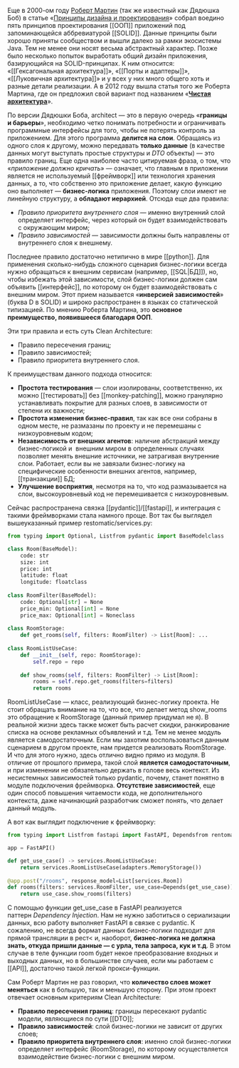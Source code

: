 Еще в 2000-ом году [Роберт Мартин](https://ru.wikipedia.org/wiki/%D0%9C%D0%B0%D1%80%D1%82%D0%B8%D0%BD,_%D0%A0%D0%BE%D0%B1%D0%B5%D1%80%D1%82_(%D0%B8%D0%BD%D0%B6%D0%B5%D0%BD%D0%B5%D1%80)) (так же известный как Дядюшка Боб) в статье «[Принципы дизайна и проектирования](http://www.objectmentor.com/resources/articles/Principles_and_Patterns.pdf)» собрал воедино пять принципов проектирования [[ООП]] приложений под запоминающейся аббревиатурой [[SOLID]]. Данные принципы были хорошо приняты сообществом и вышли далеко за рамки экосистемы Java. Тем не менее они носят весьма абстрактный характер. Позже было несколько попыток выработать общий дизайн приложения, базирующийся на SOLID-принципах. К ним относится: «[[Гексагональная архитектура]]», «[[Порты и адаптеры]]», «[[Луковичная архитектура]]» и у всех у них много общего хоть и разные детали реализации. А в 2012 году вышла статья того же Роберта Мартина, где он предложил свой вариант под названием «[**Чистая архитектура**](https://blog.cleancoder.com/uncle-bob/2012/08/13/the-clean-architecture.html)».

По версии Дядюшки Боба, architect — это в первую очередь «**границы и барьеры**», необходимо четко понимать потребности и ограничивать программные интерфейсы для того, чтобы не потерять контроль за приложением. Для этого программа **делится на слои**. Обращаясь из одного слоя к другому, можно передавать **только данные** (в качестве данных могут выступать простые структуры и _DTO_ объекты) — это правило границ. Еще одна наиболее часто цитируемая фраза, о том, что «_приложение должно кричать_» — означает, что главным в приложении является не используемый [[фреймворк]] или технология хранения данных, а то, что собственно это приложение делает, какую функцию оно выполняет — **бизнес-логика** приложения. Поэтому слои имеют не линейную структуру, а **обладают иерархией**. Отсюда еще два правила:  
  

- _Правило приоритета внутреннего слоя_ — именно внутренний слой определяет интерфейс, через который он будет взаимодействовать с окружающим миром;
- _Правило зависимостей_ — зависимости должны быть направлены от внутреннего слоя к внешнему.

Последнее правило достаточно нетипично в мире [[python]]. Для применения сколько-нибудь сложного сценария бизнес-логики всегда нужно обращаться к внешним сервисам (например, [[SQL|БД]]), но, чтобы избежать этой зависимости, слой бизнес-логики должен сам объявить [[интерфейс]], по которому он будет взаимодействовать с внешним миром. Этот прием называется «**инверсией зависимостей**» (буква D в SOLID) и широко распространен в языках со статической типизацией. По мнению Роберта Мартина, это **основное преимущество, появившееся благодаря ООП**.  
  
Эти три правила и есть суть Clean Architecture:  
  

- Правило пересечения границ;
- Правило зависимостей;
- Правило приоритета внутреннего слоя.

К преимуществам данного подхода относится:  
  

- **Простота тестирования** — слои изолированы, соответственно, их можно [[тестировать]] без [[monkey-patching]], можно гранулярно устанавливать покрытие для разных слоев, в зависимости от степени их важности;
- **Простота изменения бизнес-правил**, так как все они собраны в одном месте, не размазаны по проекту и не перемешаны с низкоуровневым кодом;
- **Независимость от внешних агентов**: наличие абстракций между бизнес-логикой и  внешним миром в определенных случаях позволяет менять внешние источники, не затрагивая внутренние слои. Работает, если вы не завязали бизнес-логику на специфические особенности внешних агентов, например, [[транзакции]] БД;
- **Улучшение восприятия**, несмотря на то, что код размазывается на слои, высокоуровневый код не перемешивается с низкоуровневым.

Сейчас распространена связка [[pydantic]]/[[fastapi]], и интеграция с такими фреймворками стала намного проще. Вот так бы выглядел вышеуказанный пример restomatic/services.py:
```python
from typing import Optional, Listfrom pydantic import BaseModelclass 

class Room(BaseModel):   
	code: str   
	size: int   
	price: int   
	latitude: float   
	longitude: floatclass 
	
class RoomFilter(BaseModel):   
	code: Optional[str] = None   
	price_min: Optional[int] = None   
	price_max: Optional[int] = Noneclass 
	
class RoomStorage:   
	def get_rooms(self, filters: RoomFilter) -> List[Room]: ...
	
class RoomListUseCase:   
	def __init__(self, repo: RoomStorage):       
		self.repo = repo   
		
	def show_rooms(self, filters: RoomFilter) -> List[Room]:       
		rooms = self.repo.get_rooms(filters=filters)       
		return rooms
```
RoomListUseCase — класс, реализующий бизнес-логику проекта. Не стоит обращать внимание на то, что все, что делает метод show_rooms это обращение к RoomStorage (данный пример придумал не я). В реальной жизни здесь также может быть расчет скидки, ранжирование списка на основе рекламных объявлений и т.д. Тем не менее модуль является самодостаточным. Если мы захотим воспользоваться данным сценарием в другом проекте, нам придется реализовать RoomStorage. И что для этого нужно, здесь отлично видно прямо из модуля. В отличие от прошлого примера, такой слой **является самодостаточным**, и при изменении не обязательно держать в голове весь контекст. Из несистемных зависимостей только pydantic, почему, станет понятно в модуле подключения фреймворка. **Отсутствие зависимостей**, еще один способ повышения читаемости кода, не дополнительного контекста, даже начинающий разработчик сможет понять, что делает данный модуль.

А вот как выглядит подключение к фреймворку:  
  

```python
from typing import Listfrom fastapi import FastAPI, Dependsfrom rentomatic import services, adapters

app = FastAPI()

def get_use_case() -> services.RoomListUseCase:   
	return services.RoomListUseCase(adapters.MemoryStorage())
	
@app.post("/rooms", response_model=List[services.Room])
def rooms(filters: services.RoomFilter, use_case=Depends(get_use_case)):   
	return use_case.show_rooms(filters)
```

  
С помощью функции get_use_case в FastAPI реализуется паттерн _Dependency Injection_. Нам не нужно заботиться о сериализации данных, всю работу выполняет FastAPI в связке с pydantic. К сожалению, не всегда формат данных бизнес-логики подходит для прямой трансляции в рест< и, наоборот, **бизнес-логика не должна знать, откуда пришли данные — с урла, тела запроса, кук и т.д**. В этом случае в теле функции room будет некое преобразование входных и выходных данных, но в большинстве случаев, если мы работаем с [[API]], достаточно такой легкой прокси-функции.

Сам Роберт Мартин не раз говорил, что **количество слоев может меняться** как в большую, так и меньшую сторону. При этом проект отвечает основным критериям Clean Architecture:  
  

- **Правило пересечения границ**: границы пересекают pydantic модели, являющиеся по сути [[DTO]];
- **Правило зависимостей**: слой бизнес-логики не зависит от других слоев;
- **Правило приоритета внутреннего слоя**: именно слой бизнес-логики определяет интерфейс (RoomStorage), по которому осуществляется взаимодействие бизнес-логики с внешним миром.